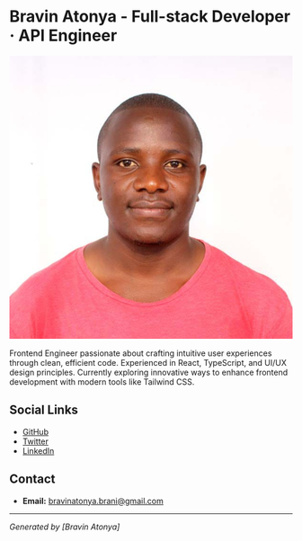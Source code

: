 # Bravin Atonya - Full-stack Developer · API Engineer

![Profile Picture](./profile_pic.jpg)

Frontend Engineer passionate about crafting intuitive user experiences through clean, efficient code. Experienced in React, TypeScript, and UI/UX design principles. Currently exploring innovative ways to enhance frontend development with modern tools like Tailwind CSS.

## Social Links

- [GitHub](https://github.com/atonya-bravin)
- [Twitter](https://x.com/bravin_the_Geek)
- [LinkedIn](https://www.linkedin.com/in/bravin-atonya-942a6b311/)

## Contact

- **Email:** bravinatonya.brani@gmail.com

---

*Generated by [Bravin Atonya]*
